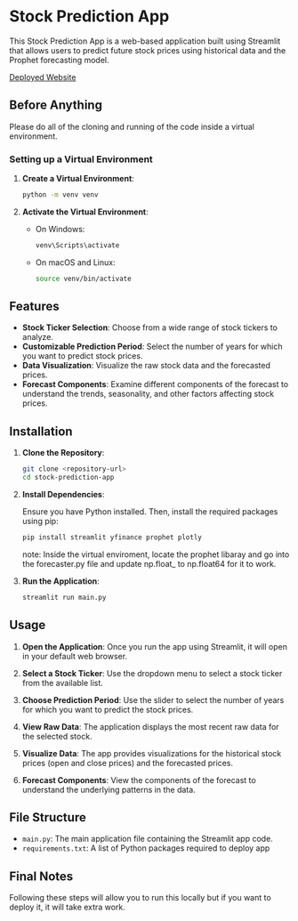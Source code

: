 # Stock Prediction App

This Stock Prediction App is a web-based application built using Streamlit that allows users to predict future stock prices using historical data and the Prophet forecasting model.

[Deployed Website](https://huian-yang-stock-predictor-main-dntgnw.streamlit.app/)

## Before Anything

Please do all of the cloning and running of the code inside a virtual environment.

### Setting up a Virtual Environment

1. **Create a Virtual Environment**:
   
    ```bash
    python -m venv venv
    ```

2. **Activate the Virtual Environment**:

    - On Windows:
        ```bash
        venv\Scripts\activate
        ```
    - On macOS and Linux:
        ```bash
        source venv/bin/activate
        ```

## Features

- **Stock Ticker Selection**: Choose from a wide range of stock tickers to analyze.
- **Customizable Prediction Period**: Select the number of years for which you want to predict stock prices.
- **Data Visualization**: Visualize the raw stock data and the forecasted prices.
- **Forecast Components**: Examine different components of the forecast to understand the trends, seasonality, and other factors affecting stock prices.


## Installation

1. **Clone the Repository**:

    ```bash
    git clone <repository-url>
    cd stock-prediction-app
    ```

2. **Install Dependencies**:

    Ensure you have Python installed. Then, install the required packages using pip:

    ```bash
    pip install streamlit yfinance prophet plotly
    ```

    note: Inside the virtual enviroment, locate the prophet libaray and go into the forecaster.py file and update np.float_ to np.float64 for it to work. 

3. **Run the Application**:

    ```bash
    streamlit run main.py
    ```

## Usage

1. **Open the Application**:
    Once you run the app using Streamlit, it will open in your default web browser.

2. **Select a Stock Ticker**:
    Use the dropdown menu to select a stock ticker from the available list.

3. **Choose Prediction Period**:
    Use the slider to select the number of years for which you want to predict the stock prices.

4. **View Raw Data**:
    The application displays the most recent raw data for the selected stock.

5. **Visualize Data**:
    The app provides visualizations for the historical stock prices (open and close prices) and the forecasted prices.

6. **Forecast Components**:
    View the components of the forecast to understand the underlying patterns in the data.

## File Structure

- `main.py`: The main application file containing the Streamlit app code.
- `requirements.txt`: A list of Python packages required to deploy app

## Final Notes
   Following these steps will allow you to run this locally but if you want to deploy it, it will take extra work. 
